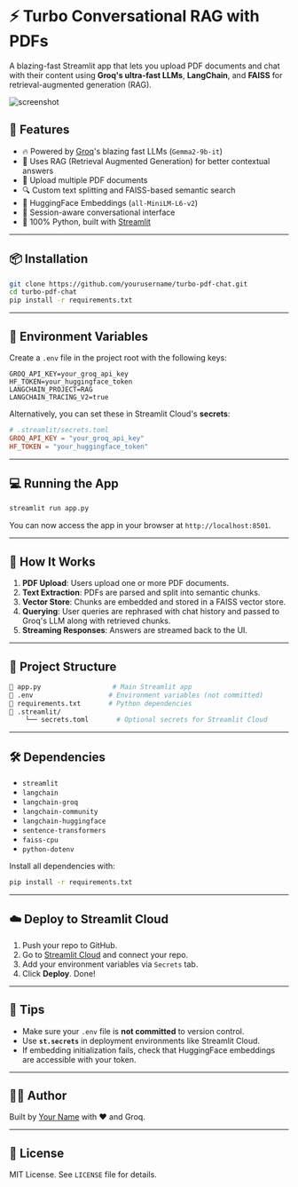 # ⚡ Turbo Conversational RAG with PDFs

A blazing-fast Streamlit app that lets you upload PDF documents and chat with their content using **Groq's ultra-fast LLMs**, **LangChain**, and **FAISS** for retrieval-augmented generation (RAG).

![screenshot](https://your-screenshot-url.com) <!-- optional: add your own screenshot -->

## 🚀 Features

- 🔥 Powered by [Groq](https://groq.com)'s blazing fast LLMs (`Gemma2-9b-it`)
- 🧠 Uses RAG (Retrieval Augmented Generation) for better contextual answers
- 📄 Upload multiple PDF documents
- 🔍 Custom text splitting and FAISS-based semantic search
- 🦮 HuggingFace Embeddings (`all-MiniLM-L6-v2`)
- 💬 Session-aware conversational interface
- 🐍 100% Python, built with [Streamlit](https://streamlit.io/)

---

## 📦 Installation

```bash
git clone https://github.com/yourusername/turbo-pdf-chat.git
cd turbo-pdf-chat
pip install -r requirements.txt
```

---

## 🔐 Environment Variables

Create a `.env` file in the project root with the following keys:

```env
GROQ_API_KEY=your_groq_api_key
HF_TOKEN=your_huggingface_token
LANGCHAIN_PROJECT=RAG
LANGCHAIN_TRACING_V2=true
```

Alternatively, you can set these in Streamlit Cloud's **secrets**:

```toml
# .streamlit/secrets.toml
GROQ_API_KEY = "your_groq_api_key"
HF_TOKEN = "your_huggingface_token"
```

---

## 💻 Running the App

```bash
streamlit run app.py
```

You can now access the app in your browser at `http://localhost:8501`.

---

## 🧠 How It Works

1. **PDF Upload**: Users upload one or more PDF documents.
2. **Text Extraction**: PDFs are parsed and split into semantic chunks.
3. **Vector Store**: Chunks are embedded and stored in a FAISS vector store.
4. **Querying**: User queries are rephrased with chat history and passed to Groq's LLM along with retrieved chunks.
5. **Streaming Responses**: Answers are streamed back to the UI.

---

## 📂 Project Structure

```bash
🔹 app.py                  # Main Streamlit app
🔹 .env                   # Environment variables (not committed)
🔹 requirements.txt       # Python dependencies
🔹 .streamlit/
    └── secrets.toml       # Optional secrets for Streamlit Cloud
```

---

## 🛠️ Dependencies

- `streamlit`
- `langchain`
- `langchain-groq`
- `langchain-community`
- `langchain-huggingface`
- `sentence-transformers`
- `faiss-cpu`
- `python-dotenv`

Install all dependencies with:

```bash
pip install -r requirements.txt
```

---

## ☁️ Deploy to Streamlit Cloud

1. Push your repo to GitHub.
2. Go to [Streamlit Cloud](https://streamlit.io/cloud) and connect your repo.
3. Add your environment variables via `Secrets` tab.
4. Click **Deploy**. Done!

---

## 📌 Tips

- Make sure your `.env` file is **not committed** to version control.
- Use **`st.secrets`** in deployment environments like Streamlit Cloud.
- If embedding initialization fails, check that HuggingFace embeddings are accessible with your token.

---

## 🧑‍💻 Author

Built by [Your Name](https://github.com/yourusername) with ❤️ and Groq.

---

## 📜 License

MIT License. See `LICENSE` file for details.


